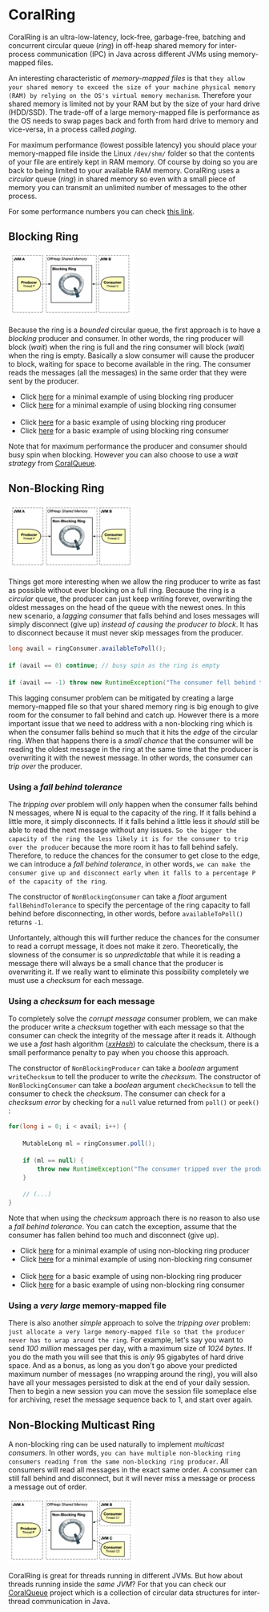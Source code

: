 # CoralRing

CoralRing is an ultra-low-latency, lock-free, garbage-free, batching and concurrent circular queue (_ring_)
in off-heap shared memory for inter-process communication (IPC) in Java across different JVMs using memory-mapped files.

An interesting characteristic of _memory-mapped files_ is that `they allow your shared memory to exceed the size of your machine physical memory (RAM) by relying on the OS's virtual memory mechanism`. Therefore your shared memory is limited not by your RAM but by the size of your hard drive (HDD/SSD). The trade-off of a large memory-mapped file is performance as the OS needs to swap pages back and forth from hard drive to memory and vice-versa, in a process called _paging_.

For maximum performance (lowest possible latency) you should place your memory-mapped file inside the Linux `/dev/shm/` folder so that the contents of your file are entirely kept in RAM memory. Of course by doing so you are back to being limited to your available RAM memory. CoralRing uses a _circular_ queue (_ring_) in shared memory so even with a small piece of memory you can transmit an unlimited number of messages to the other process.

For some performance numbers you can check [this link](https://www.coralblocks.com/index.php/inter-process-communication-with-coralqueue/).

## Blocking Ring

<img src="images/BlockingRing.png" alt="BlockingRing" width="50%" height="50%" />

Because the ring is a _bounded_ circular queue, the first approach is to have a _blocking_ producer and consumer. In other words, the ring producer will block (_wait_) when the ring is full and the ring consumer will block (_wait_) when the ring is empty. Basically a slow consumer will cause the producer to block, waiting for space to become available in the ring. The consumer reads the messages (all the messages) in the same order that they were sent by the producer.

- Click [here](src/main/java/com/coralblocks/coralring/example/ring/minimal/MinimalBlockingProducer.java) for a minimal example of using blocking ring producer
- Click [here](src/main/java/com/coralblocks/coralring/example/ring/minimal/MinimalBlockingConsumer.java) for a minimal example of using blocking ring consumer
<br/><br/>
- Click [here](src/main/java/com/coralblocks/coralring/example/ring/BlockingProducer.java) for a basic example of using blocking ring producer
- Click [here](src/main/java/com/coralblocks/coralring/example/ring/BlockingConsumer.java) for a basic example of using blocking ring consumer

Note that for maximum performance the producer and consumer should busy spin when blocking. However you can also choose to use a _wait strategy_ from [CoralQueue](https://github.com/coralblocks/CoralQueue).

## Non-Blocking Ring

<img src="images/NonBlockingRing.png" alt="NonBlockingRing" width="50%" height="50%" />

Things get more interesting when we allow the ring producer to write as fast as possible without ever blocking on a full ring. Because the ring is a _circular_ queue, the producer can just keep writing forever, overwriting the oldest messages on the head of the queue with the newest ones. In this new scenario, a _lagging consumer_ that falls behind and loses messages will simply disconnect (give up) _instead of causing the producer to block_. It has to disconnect because it must never skip messages from the producer.
```Java
long avail = ringConsumer.availableToPoll();
			
if (avail == 0) continue; // busy spin as the ring is empty
			
if (avail == -1) throw new RuntimeException("The consumer fell behind too much! (ring wrapped)");
```

This lagging consumer problem can be mitigated by creating a large memory-mapped file so that your shared memory ring is big enough to give room for the consumer to fall behind and catch up. However there is a more important issue that we need to address with a non-blocking ring which is when the consumer falls behind so much that it hits the _edge_ of the circular ring. When that happens there is a _small chance_ that the consumer will be reading the oldest message in the ring at the same time that the producer is overwriting it with the newest message. In other words, the consumer can _trip over_ the producer.

### Using a _fall behind tolerance_

The _tripping over_ problem will _only_ happen when the consumer falls behind N messages, where N is equal to the capacity of the ring. If it falls behind a little more, it simply disconnects. If it falls behind a little less it _should_ still be able to read the next message without any issues. `So the bigger the capacity of the ring the less likely it is for the consumer to trip over the producer` because the more room it has to fall behind safely. Therefore, to reduce the chances for the consumer to get close to the edge, we can introduce a _fall behind tolerance_, in other words, `we can make the consumer give up and disconnect early when it falls to a percentage P of the capacity of the ring`.

The constructor of `NonBlockingConsumer` can take a _float_ argument `fallBehindTolerance` to specify the percentage of the ring capacity to fall behind before disconnecting, in other words, before `availableToPoll()` returns `-1`.

Unfortantely, although this will further reduce the chances for the consumer to read a corrupt message, it does not make it zero. Theoretically, the slowness of the consumer is so _unpredictable_ that while it is reading a message there will always be a small chance that the producer is overwriting it. If we really want to eliminate this possibility completely we must use a _checksum_ for each message.

### Using a _checksum_ for each message

To completely solve the _corrupt message_ consumer problem, we can make the producer write a _checksum_ together with each message so that the consumer can check the integrity of the message after it reads it. Although we use a _fast_ hash algorithm ([_xxHash_](https://github.com/apache/drill/blob/master/exec/java-exec/src/main/java/org/apache/drill/exec/expr/fn/impl/XXHash.java](https://xxhash.com/))) to calculate the checksum, there is a small performance penalty to pay when you choose this approach.

The constructor of `NonBlockingProducer` can take a _boolean_ argument `writeChecksum` to tell the producer to write the _checksum_. The constructor of `NonBlockingConsumer` can take a _boolean_ argument `checkChecksum` to tell the consumer to check the _checksum_. The consumer can check for a _checksum error_ by checking for a `null` value returned from `poll()` or `peek()` :
```Java
for(long i = 0; i < avail; i++) {
      
    MutableLong ml = ringConsumer.poll();
      
    if (ml == null) {
        throw new RuntimeException("The consumer tripped over the producer! (checksum failed)");
    }
      
    // (...)
}
```

Note that when using the _checksum_ approach there is no reason to also use a _fall behind tolerance_. You can catch the exception, assume that the consumer has fallen behind too much and disconnect (give up).

- Click [here](src/main/java/com/coralblocks/coralring/example/ring/minimal/MinimalNonBlockingProducer.java) for a minimal example of using non-blocking ring producer
- Click [here](src/main/java/com/coralblocks/coralring/example/ring/minimal/MinimalNonBlockingConsumer.java) for a minimal example of using non-blocking ring consumer
<br/><br/>
- Click [here](src/main/java/com/coralblocks/coralring/example/ring/NonBlockingProducer.java) for a basic example of using non-blocking ring producer
- Click [here](src/main/java/com/coralblocks/coralring/example/ring/NonBlockingConsumer.java) for a basic example of using non-blocking ring consumer

### Using a _very large_ memory-mapped file

There is also another _simple_ approach to solve the _tripping over_ problem: `just allocate a very large memory-mapped file so that the producer never has to wrap around the ring`. For example, let's say you want to send _100 million_ messages per day, with a maximum size of _1024 bytes_. If you do the math you will see that this is _only_ 95 gigabytes of hard drive space. And as a bonus, as long as you don't go above your predicted maximum number of messages (no wrapping around the ring), you will also have all your messages persisted to disk at the end of your daily session. Then to begin a new session you can move the session file someplace else for archiving, reset the message sequence back to 1, and start over again.

## Non-Blocking Multicast Ring

A non-blocking ring can be used naturally to implement _multicast consumers_. In other words, `you can have multiple non-blocking ring consumers reading from the same non-blocking ring producer`. All consumers will read all messages in the exact same order. A consumer can still fall behind and disconnect, but it will never miss a message or process a message out of order.

<img src="images/NonBlockingMcastRing.png" alt="NonBlockingMcastRing" width="50%" height="50%" />

CoralRing is great for threads running in different JVMs. But how about threads running inside the _same JVM_? For that you can check our [CoralQueue](https://github.com/coralblocks/CoralQueue) project which is a collection of circular data structures for inter-thread communication in Java.
